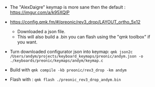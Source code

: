 - The "AlexDaigre" keymap is more sane then the default : https://imgur.com/a/k95XQlP

- https://config.qmk.fm/#/preonic/rev3_drop/LAYOUT_ortho_5x12
    - Downloaded a json file.
    - This will also build a .bin you can flash using the "qmk toolbox" if you want.
- Turn downloaded configurator json into keymap: `qmk json2c /Users/andym/projects/keyboard_keymaps/preonic/andym.json -o ./keyboards/preonic/keymaps/andym/keymap.c`
- Build with `qmk compile -kb preonic/rev3_drop -km andym`
- Flash with : `qmk flash ./preonic_rev3_drop_andym.bin`
